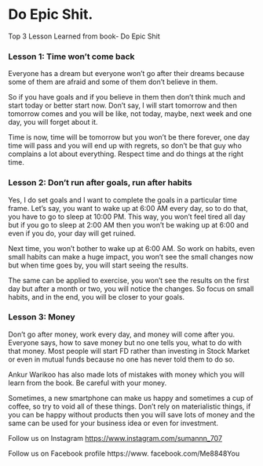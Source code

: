 # Do Epic Shit.

Top 3 Lesson Learned from book- Do Epic Shit 

### Lesson 1: Time won’t come back

Everyone has a dream but everyone won’t go after their dreams because some of them are afraid and some of them don’t believe in them.

So if you have goals and if you believe in them then don’t think much and start today or better start now.
Don’t say, I will start tomorrow and then tomorrow comes and you will be like, not today, maybe, next week and one day, you will forget about it.

Time is now, time will be tomorrow but you won’t be there forever, one day time will pass and you will end up with regrets, so don’t be that guy who complains a lot about everything.
Respect time and do things at the right time.

### Lesson 2: Don’t run after goals, run after habits

Yes, I do set goals and I want to complete the goals in a particular time frame.
Let’s say, you want to wake up at 6:00 AM every day, so to do that, you have to go to sleep at 10:00 PM. This way, you won’t feel tired all day but if you go to sleep at 2:00 AM then you won’t be waking up at 6:00 and even if you do, your day will get ruined.

Next time, you won’t bother to wake up at 6:00 AM.
So work on habits, even small habits can make a huge impact, you won’t see the small changes now but when time goes by, you will start seeing the results.

The same can be applied to exercise, you won’t see the results on the first day but after a month or two, you will notice the changes.
So focus on small habits, and in the end, you will be closer to your goals.

### Lesson 3: Money

Don’t go after money, work every day, and money will come after you.
Everyone says, how to save money but no one tells you, what to do with that money. Most people will start FD rather than investing in Stock Market or even in mutual funds because no one has never told them to do so.

Ankur Warikoo has also made lots of mistakes with money which you will learn from the book.
Be careful with your money.

Sometimes, a new smartphone can make us happy and sometimes a cup of coffee, so try to void all of these things. Don’t rely on materialistic things, if you can be happy without products then you will save lots of money and the same can be used for your business idea or even for investment.


Follow us on Instagram    https://www.instagram.com/sumannn_707

Follow us on Facebook profile     https://www. facebook.com/Me8848You
